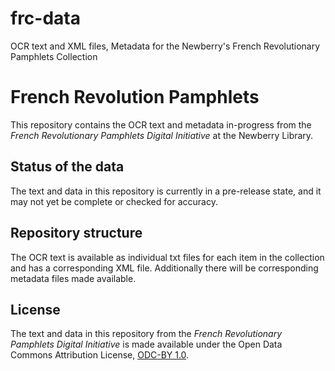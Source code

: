 # frc-data
OCR text and XML files, Metadata for the Newberry's French Revolutionary Pamphlets Collection
# French Revolution Pamphlets 
This repository contains the OCR text and metadata in-progress from the *French Revolutionary Pamphlets Digital Initiative* at the Newberry Library.

## Status of the data
The text and data in this repository is currently in a pre-release state, and it may not yet be complete or checked for accuracy.

## Repository structure
The OCR text is available as individual txt files for each item in the collection and has a corresponding XML file. Additionally there will be corresponding metadata files made available.

## License
The text and data in this repository from the *French Revolutionary Pamphlets Digital Initiative* is made available under the Open Data Commons Attribution License, [ODC-BY 1.0](http://opendatacommons.org/licenses/by/summary/).
